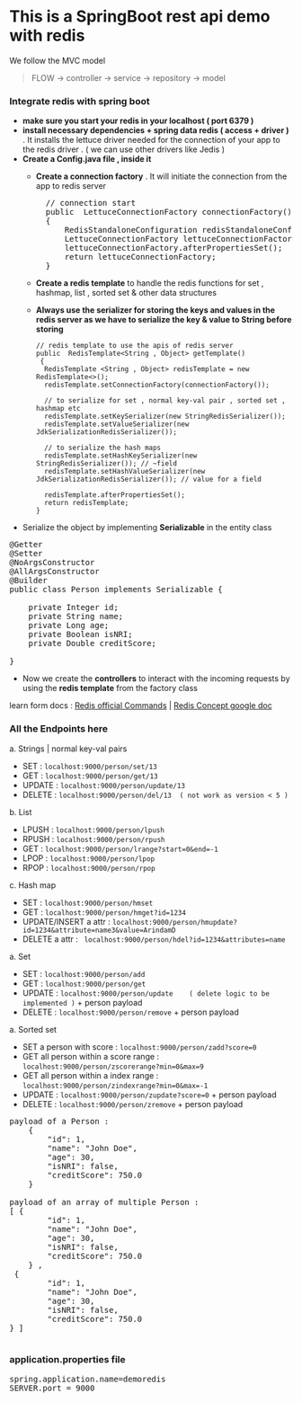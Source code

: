 # This is a SpringBoot rest api demo with redis
We follow the MVC model
>FLOW  → controller  → service → repository → model

### Integrate redis with spring boot
- **make sure you start your redis in your localhost ( port 6379 )**
- **install necessary dependencies + spring data redis ( access + driver )** . It installs the lettuce driver needed for the connection of your app to the redis driver . ( we can use other drivers like Jedis )
- **Create a Config.java file , inside it**
    - **Create a connection factory** . It will initiate the connection from the app to redis server
        <pre>
        // connection start
        public  LettuceConnectionFactory connectionFactory()
        {
            RedisStandaloneConfiguration redisStandaloneConfiguration = new RedisStandaloneConfiguration("localhost", 6379);
            LettuceConnectionFactory lettuceConnectionFactory = new LettuceConnectionFactory(redisStandaloneConfiguration);
            lettuceConnectionFactory.afterPropertiesSet();
            return lettuceConnectionFactory;
        }
      </pre>
    - **Create a redis template** to handle the redis functions for set , hashmap, list , sorted set & other data structures
    - **Always use the serializer for storing the keys and values in the redis server as we have to serialize the key & value to String before storing**

          // redis template to use the apis of redis server
          public  RedisTemplate<String , Object> getTemplate()
           {
            RedisTemplate <String , Object> redisTemplate = new RedisTemplate<>();
            redisTemplate.setConnectionFactory(connectionFactory());

            // to serialize for set , normal key-val pair , sorted set , hashmap etc
            redisTemplate.setKeySerializer(new StringRedisSerializer());
            redisTemplate.setValueSerializer(new JdkSerializationRedisSerializer());

            // to serialize the hash maps
            redisTemplate.setHashKeySerializer(new StringRedisSerializer()); // ~field
            redisTemplate.setHashValueSerializer(new JdkSerializationRedisSerializer()); // value for a field

            redisTemplate.afterPropertiesSet();
            return redisTemplate;
          }
- Serialize the object by implementing **Serializable** in the entity class
<pre>
@Getter
@Setter
@NoArgsConstructor
@AllArgsConstructor
@Builder
public class Person implements Serializable {

    private Integer id;
    private String name;
    private Long age;
    private Boolean isNRI;
    private Double creditScore;

}
</pre>
- Now we create the **controllers** to interact with the incoming requests by using the **redis template** from the factory class

learn form docs  :  [Redis official Commands](https://redis.io/docs/latest/commands/)
| [Redis Concept google doc]()

### All the Endpoints here
a. Strings | normal key-val pairs
- SET : `localhost:9000/person/set/13`
- GET : `localhost:9000/person/get/13`
- UPDATE : `localhost:9000/person/update/13`
- DELETE : `localhost:9000/person/del/13  ( not work as version < 5 )`

b. List
- LPUSH : `localhost:9000/person/lpush`
- RPUSH : `localhost:9000/person/rpush`
- GET : `localhost:9000/person/lrange?start=0&end=-1`
- LPOP : `localhost:9000/person/lpop`
- RPOP : `localhost:9000/person/rpop`

c. Hash map
- SET : `localhost:9000/person/hmset`
- GET : `localhost:9000/person/hmget?id=1234`
- UPDATE/INSERT a attr : `localhost:9000/person/hmupdate?id=1234&attribute=name3&value=ArindamD`
- DELETE a attr : ` localhost:9000/person/hdel?id=1234&attributes=name`

a. Set
- SET : `localhost:9000/person/add`
- GET : `localhost:9000/person/get`
- UPDATE : `localhost:9000/person/update    ( delete logic to be implemented )` + person payload
- DELETE : `localhost:9000/person/remove` + person payload

a. Sorted set
- SET a person with score : `localhost:9000/person/zadd?score=0`
- GET all person within a score range : `localhost:9000/person/zscorerange?min=0&max=9`
- GET all person within a index range : `localhost:9000/person/zindexrange?min=0&max=-1`
- UPDATE : `localhost:9000/person/zupdate?score=0` + person payload
- DELETE : `localhost:9000/person/zremove` + person payload

<pre>
payload of a Person :
    {
        "id": 1,
        "name": "John Doe",
        "age": 30,
        "isNRI": false,
        "creditScore": 750.0
    }

payload of an array of multiple Person :
[ {
        "id": 1,
        "name": "John Doe",
        "age": 30,
        "isNRI": false,
        "creditScore": 750.0
    } ,
 {
        "id": 1,
        "name": "John Doe",
        "age": 30,
        "isNRI": false,
        "creditScore": 750.0
} ]

</pre>


### application.properties file
<pre>
spring.application.name=demoredis
SERVER.port = 9000
</pre>